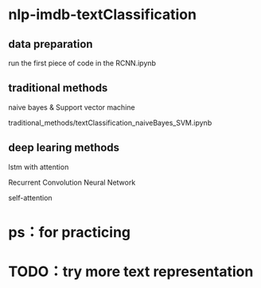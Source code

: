 # nlp-imdb-textClassification

## data preparation

run the first piece of code in the RCNN.ipynb

## traditional methods

naive bayes & Support vector machine

traditional_methods/textClassification_naiveBayes_SVM.ipynb


## deep learing methods

lstm with attention

Recurrent Convolution Neural Network

self-attention


# ps：for practicing

# TODO：try more text representation
